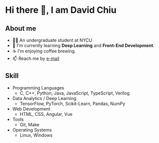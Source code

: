 # Hi there 👋, I am David Chiu

<!--
**david20571015/david20571015** is a ✨ _special_ ✨ repository because its `README.md` (this file) appears on your GitHub profile.

Here are some ideas to get you started:

- 🔭 I’m currently working on ...
- 🌱 I’m currently learning ...
- 👯 I’m looking to collaborate on ...
- 🤔 I’m looking for help with ...
- 💬 Ask me about ...
- 📫 How to reach me: ...
- 😄 Pronouns: ...
- ⚡ Fun fact: ...
-->

## About me

- :student: An undergraduate student at NYCU
- 🌱 I'm currently learning **Deep Learning** and **Front-End Development**.
- :coffee: I'm enjoying coffee brewing.
- 📫 Reach me by [e-mail](mailto:david20571015@gmail.com)

## Skill

- Programming Languages
  - C, C++, Python, Java, JavaScript, TypeScript, Verilog
- Data Analytics / Deep Learning
  - TensorFlow, PyTorch, Scikit-Learn, Pandas, NumPy
- Web Development
  - HTML, CSS, Angular, Vue
- Tools
  - Git, Make
- Operating Systems
  - Linux, Windows
